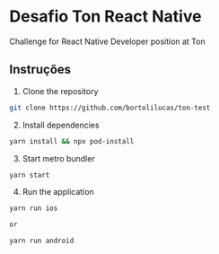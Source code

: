 # Desafio Ton React Native

Challenge for React Native Developer position at Ton

## Instruções

1. Clone the repository

```bash
git clone https://github.com/bortolilucas/ton-test
```

2. Install dependencies

```bash
yarn install && npx pod-install
```

3. Start metro bundler

```bash
yarn start
```

4. Run the application

```bash
yarn run ios

or

yarn run android
```
